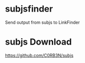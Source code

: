 # subjsfinder
Send output from subjs to LinkFinder

# subjs Download
https://github.com/C0RB3N/subjs
